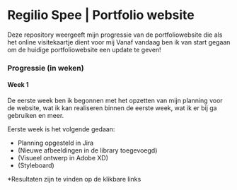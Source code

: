 # Regilio Spee | Portfolio website

Deze repository weergeeft mijn progressie van de portfoliowebsite die als het online visitekaartje dient voor mij
Vanaf vandaag ben ik van start gegaan om de huidige portfoliowebsite een update te geven!

### Progressie (in weken)
#### Week 1 
De eerste week ben ik begonnen met het opzetten van mijn planning voor de website, wat ik kan realiseren binnen de eerste week, wat ik er bij ga gebruiken en meer.

Eerste week is het volgende gedaan:
* Planning opgesteld in Jira
* (Nieuwe afbeeldingen in de library toegevoegd)
* (Visueel ontwerp in Adobe XD)
* (Styleboard)

*Resultaten zijn te vinden op de klikbare links
